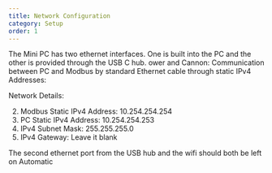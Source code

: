 ```yaml
---
title: Network Configuration
category: Setup
order: 1
---
```


The Mini PC has two ethernet interfaces.  One is built into the PC and the other is provided through the USB C hub. ower and Cannon: Communication between PC and Modbus by standard Ethernet cable through static IPv4 Addresses:


Network Details:

2. Modbus Static IPv4 Address: 10.254.254.254
3. PC Static IPv4 Address: 10.254.254.253
4. IPv4 Subnet Mask: 255.255.255.0
5. IPv4 Gateway: Leave it blank

The second ethernet port from the USB hub and the wifi should both be left on Automatic